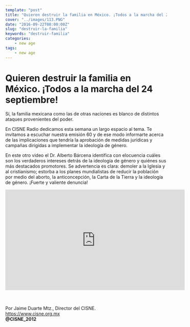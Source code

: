 ```yaml
---
template: "post"
title: "Quieren destruir la familia en México. ¡Todos a la marcha del 24 septiembre!"
cover: "../images/113.PNG"
date: "2016-09-22T08:00:00Z"
slug: "destruir-la-familia"
keywords: "destruir-familia"
categories: 
    - new age
tags: 
    - new age
---
```


# Quieren destruir la familia en México. ¡Todos a la marcha del 24 septiembre!
Sí, la familia mexicana como las de otras naciones es blanco de distintos ataques provenientes del poder.

En CISNE Radio dedicamos esta semana un largo espacio al tema. Te invitamos a escuchar nuestra emisión 60 y de ese modo informarte acerca de las implicaciones que tendría la aprobación de medidas jurídicas y campañas dirigidas a implementar la ideología de género.

En este otro video el Dr. Alberto Bárcena identifica con elocuencia cuáles son los verdaderos intereses detrás de la ideología de género y quiénes sus más destacados promotores. Se advertencia es clara: demoler a la Iglesia y al cristianismo; estorba a los planes mundialistas de reducir la población por medio del aborto, la anticoncepción, la Carta de la Tierra y la ideología de género. ¡Fuerte y valiente denuncia!


<iframe width="560" height="315" src="https://www.youtube.com/embed/j3h8_xKJigQ" title="YouTube video player" frameborder="0" allow="accelerometer; autoplay; clipboard-write; encrypted-media; gyroscope; picture-in-picture" allowfullscreen></iframe>

<br/><br/>
Por Jaime Duarte Mtz., Director del CISNE.  
<https://www.cisne.org.mx>  
**@CISNE_2012**
